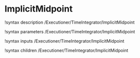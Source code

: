 <!-- MOOSE Documentation Stub: Remove this when content is added. -->

# ImplicitMidpoint
!syntax description /Executioner/TimeIntegrator/ImplicitMidpoint

!syntax parameters /Executioner/TimeIntegrator/ImplicitMidpoint

!syntax inputs /Executioner/TimeIntegrator/ImplicitMidpoint

!syntax children /Executioner/TimeIntegrator/ImplicitMidpoint
